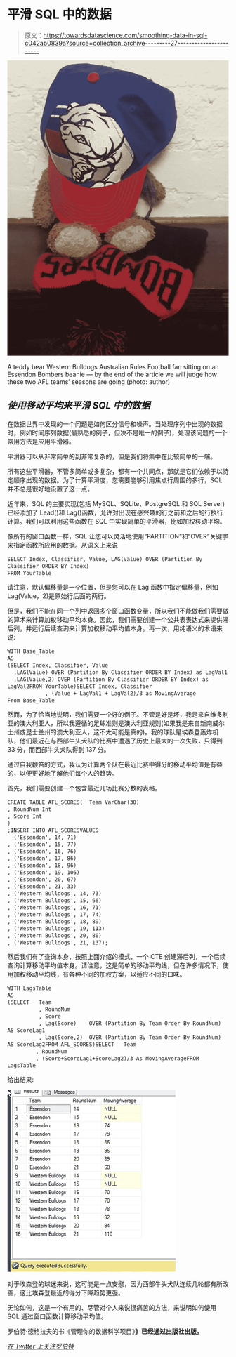 # 平滑 SQL 中的数据

> 原文：<https://towardsdatascience.com/smoothing-data-in-sql-c042ab0839a?source=collection_archive---------27----------------------->

![](img/89f655bab8e2bc6fde1081c938d0ee9f.png)

A teddy bear Western Bulldogs Australian Rules Football fan sitting on an Essendon Bombers beanie — by the end of the article we will judge how these two AFL teams’ seasons are going (photo: author)

## *使用移动平均来平滑 SQL 中的数据*

在数据世界中发现的一个问题是如何区分信号和噪声。当处理序列中出现的数据时，例如时间序列数据(最熟悉的例子，但决不是唯一的例子)，处理该问题的一个常用方法是应用平滑器。

平滑器可以从非常简单的到非常复杂的，但是我们将集中在比较简单的一端。

所有这些平滑器，不管多简单或多复杂，都有一个共同点，那就是它们依赖于以特定顺序出现的数据。为了计算平滑度，您需要能够引用焦点行周围的多行，SQL 并不总是很好地设置了这一点。

近年来，SQL 的主要实现(包括 MySQL、SQLite、PostgreSQL 和 SQL Server)已经添加了 Lead()和 Lag()函数，允许对出现在感兴趣的行之前和之后的行执行计算。我们可以利用这些函数在 SQL 中实现简单的平滑器，比如加权移动平均。

像所有的窗口函数一样，SQL 让您可以灵活地使用“PARTITION”和“OVER”关键字来指定函数所应用的数据。从语义上来说

```
SELECT Index, Classifier, Value, LAG(Value) OVER (Partition By Classifier ORDER BY Index)
FROM YourTable
```

请注意，默认偏移量是一个位置，但是您可以在 Lag 函数中指定偏移量，例如 Lag(Value，2)是原始行后面的两行。

但是，我们不能在同一个列中返回多个窗口函数变量，所以我们不能做我们需要做的算术来计算加权移动平均本身。因此，我们需要创建一个公共表表达式来提供滞后列，并运行后续查询来计算加权移动平均值本身。再一次，用纯语义的术语来说:

```
WITH Base_Table
AS
(SELECT Index, Classifier, Value 
  ,LAG(Value) OVER (Partition By Classifier ORDER BY Index) as LagVal1
  ,LAG(Value,2) OVER (Partition By Classifier ORDER BY Index) as LagVal2FROM YourTable)SELECT Index, Classifier
            , (Value + LagVal1 + LagVal2)/3 as MovingAverage
From Base_Table
```

然而，为了恰当地说明，我们需要一个好的例子。不管是好是坏，我是来自维多利亚的澳大利亚人，所以我遵循的足球准则是澳大利亚规则(如果我是来自新南威尔士州或昆士兰州的澳大利亚人，这不太可能是真的)。我的球队是埃森登轰炸机队，他们最近在与西部牛头犬队的比赛中遭遇了历史上最大的一次失败，只得到 33 分，而西部牛头犬队得到 137 分。

通过自我鞭笞的方式，我认为计算两个队在最近比赛中得分的移动平均值是有益的，以便更好地了解他们每个人的趋势。

首先，我们需要创建一个包含最近几场比赛分数的表格。

```
CREATE TABLE AFL_SCORES(  Team VarChar(30)
, RoundNum Int
, Score Int
)
;INSERT INTO AFL_SCORESVALUES
  ('Essendon', 14, 71)
, ('Essendon', 15, 77)
, ('Essendon', 16, 76)
, ('Essendon', 17, 86)
, ('Essendon', 18, 96)
, ('Essendon', 19, 106)
, ('Essendon', 20, 67)
, ('Essendon', 21, 33)
, ('Western Bulldogs', 14, 73)
, ('Western Bulldogs', 15, 66)
, ('Western Bulldogs', 16, 71)
, ('Western Bulldogs', 17, 74)
, ('Western Bulldogs', 18, 89)
, ('Western Bulldogs', 19, 113)
, ('Western Bulldogs', 20, 80)
, ('Western Bulldogs', 21, 137);
```

然后我们有了查询本身，按照上面介绍的模式，一个 CTE 创建滞后列，一个后续查询计算移动平均值本身。请注意，这是简单的移动平均线，但在许多情况下，使用加权移动平均线，有各种不同的加权方案，以适应不同的口味。

```
WITH LagsTable
AS
(SELECT   Team
          , RoundNum
          , Score
          , Lag(Score)    OVER (Partition By Team Order By RoundNum) AS ScoreLag1
          , Lag(Score,2)  OVER (Partition By Team Order By RoundNum) AS ScoreLag2FROM AFL_SCORES)SELECT   Team
         , RoundNum
         , (Score+ScoreLag1+ScoreLag2)/3 As MovingAverageFROM LagsTable
```

给出结果:

![](img/906a95ca9fb3e6a25c5abd1fc2999e27.png)

对于埃森登的球迷来说，这可能是一点安慰，因为西部牛头犬队连续几轮都有所改善，这比埃森登最近的得分下降趋势更强。

无论如何，这是一个有用的、尽管对个人来说很痛苦的方法，来说明如何使用 SQL 通过窗口函数计算移动平均值。

罗伯特·德格拉夫的书《管理你的数据科学项目》[](https://www.amazon.com/Managing-Your-Data-Science-Projects/dp/1484249062/ref=pd_rhf_ee_p_img_1?_encoding=UTF8&psc=1&refRID=4X4S14FQEBKHZSDYYMZY)**》已经通过出版社出版。**

*[*在 Twitter 上关注罗伯特*](https://twitter.com/RobertdeGraaf2)*